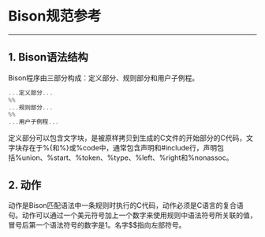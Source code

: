 # **Bison规范参考**
***

## **1. Bison语法结构**
Bison程序由三部分构成：定义部分、规则部分和用户子例程。
```c
...定义部分...
%%
...规则部分...
%%
...用户子例程...
```
定义部分可以包含文字块，是被原样拷贝到生成的C文件的开始部分的C代码，文字块存在于%{和%}或%code中，通常包含声明和#include行，声明包括%union、%start、%token、%type、%left、%right和%nonassoc。

## **2. 动作**
动作是Bison匹配语法中一条规则时执行的C代码，动作必须是C语言的复合语句。动作可以通过一个美元符号加上一个数字来使用规则中语法符号所关联的值，冒号后第一个语法符号的数字是1。名字$$指向左部符号。
